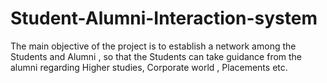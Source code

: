 # Student-Alumni-Interaction-system
The main objective of the project is to establish a network among the Students and Alumni , so that the Students can take guidance from the alumni regarding Higher studies, Corporate world , Placements etc. 
